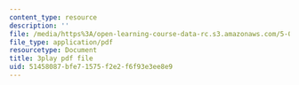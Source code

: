```yaml
---
content_type: resource
description: ''
file: /media/https%3A/open-learning-course-data-rc.s3.amazonaws.com/5-07sc-biological-chemistry-i-fall-2013/51458087bfe71575f2e2f6f93e3ee8e9_ZS5vxMILXPg.pdf
file_type: application/pdf
resourcetype: Document
title: 3play pdf file
uid: 51458087-bfe7-1575-f2e2-f6f93e3ee8e9
---
```

